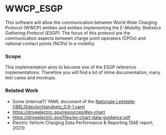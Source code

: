 # WWCP_ESGP


This software will allow the communication between World Wide Charging Protocol
(WWCP) entities and entities implementing the *E-Mobility Statistics Gathering Protocol (ESGP)*.
The focus of this protocol are the communication aspects between charge point operators (CPOs)
and national contact points (NCPs) in e-mobility.


### Scope

This implementation aims to become one of the ESGP reference implementations. Therefore you will find a lot of inline documentation, many test cases and mockups.


### Related Work

- Some (internal?) YAML document of the [Nationale Leitstelle](https://nationale-leitstelle.de): [OBELISdeutschlandnetz_0.9-1.yaml](Leitstelle/OBELISdeutschlandnetz_0.9-1.yaml)
- https://driveelectric.gov/resources/#ev-chart
- https://driveelectric.gov/files/ev-chart-data-guidance.pdf
- Electric Vehicle Charging Data Performance & Reporting (SAE report, 2023)

